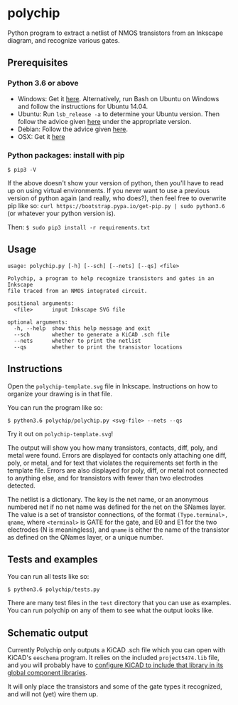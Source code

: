 # polychip
Python program to extract a netlist of NMOS transistors from an Inkscape diagram, and recognize various gates.

## Prerequisites

### Python 3.6 or above
* Windows: Get it [here](https://www.python.org/downloads/). Alternatively, run Bash on Ubuntu on Windows and follow the instructions for Ubuntu 14.04.
* Ubuntu: Run `lsb_release -a` to determine your Ubuntu version. Then follow the advice given [here](https://askubuntu.com/questions/865554/how-do-i-install-python-3-6-using-apt-get) under the appropriate version.
* Debian: Follow the advice given [here](https://unix.stackexchange.com/questions/332641/how-to-install-python-3-6).
* OSX: Get it [here](https://www.python.org/downloads/mac-osx/)

### Python packages: install with pip
`$ pip3 -V`

If the above doesn't show your version of python, then you'll have to read up on using virtual environments. If you never want to use a previous version of python again (and really, who does?), then feel free to overwrite pip like so: `curl https://bootstrap.pypa.io/get-pip.py | sudo python3.6` (or whatever your python version is).

Then:
`$ sudo pip3 install -r requirements.txt`

## Usage
```
usage: polychip.py [-h] [--sch] [--nets] [--qs] <file>

Polychip, a program to help recognize transistors and gates in an Inkscape
file traced from an NMOS integrated circuit.

positional arguments:
  <file>      input Inkscape SVG file

optional arguments:
  -h, --help  show this help message and exit
  --sch       whether to generate a KiCAD .sch file
  --nets      whether to print the netlist
  --qs        whether to print the transistor locations
```

## Instructions
Open the `polychip-template.svg` file in Inkscape. Instructions on how to organize your drawing is in that file.

You can run the program like so:

`$ python3.6 polychip/polychip.py <svg-file> --nets --qs`

Try it out on `polychip-template.svg`!

The output will show you how many transistors, contacts, diff, poly, and metal were found. Errors are displayed for contacts only attaching one diff, poly, or metal, and for text that violates the requirements set forth in the template file. Errors are also displayed for poly, diff, or metal not connected to anything else, and for transistors with fewer than two electrodes detected.

The netlist is a dictionary. The key is the net name, or an anonymous numbered net if no net name was defined for the net on the SNames layer. The value is a set of transistor connections, of the format `(Type.terminal>, qname`, where `<terminal>` is GATE for the gate, and E0 and E1 for the two electrodes (N is meaningless), and `qname` is either the name of the transistor as defined on the QNames layer, or a unique number.

## Tests and examples
You can run all tests like so:

`$ python3.6 polychip/tests.py`

There are many test files in the `test` directory that you can use as examples. You can run polychip on any of them to see what the output looks like.

## Schematic output
Currently Polychip only outputs a KiCAD .sch file which you can open with KiCAD's `eeschema` program. It relies on the included `project5474.lib` file, and you will probably have to [configure KiCAD to include that library in its global component libraries](https://www.accelerated-designs.com/help/KiCad_Library.html).

It will only place the transistors and some of the gate types it recognized, and will not (yet) wire them up.